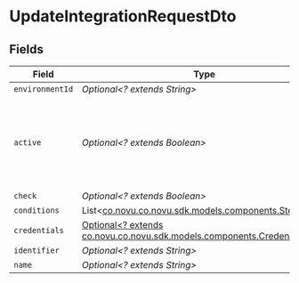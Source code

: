# UpdateIntegrationRequestDto


## Fields

| Field                                                                                                                 | Type                                                                                                                  | Required                                                                                                              | Description                                                                                                           |
| --------------------------------------------------------------------------------------------------------------------- | --------------------------------------------------------------------------------------------------------------------- | --------------------------------------------------------------------------------------------------------------------- | --------------------------------------------------------------------------------------------------------------------- |
| `environmentId`                                                                                                       | *Optional<? extends String>*                                                                                          | :heavy_minus_sign:                                                                                                    | N/A                                                                                                                   |
| `active`                                                                                                              | *Optional<? extends Boolean>*                                                                                         | :heavy_minus_sign:                                                                                                    | If the integration is active the validation on the credentials field will run                                         |
| `check`                                                                                                               | *Optional<? extends Boolean>*                                                                                         | :heavy_minus_sign:                                                                                                    | N/A                                                                                                                   |
| `conditions`                                                                                                          | List<[co.novu.co.novu.sdk.models.components.StepFilter](../../models/components/StepFilter.md)>                       | :heavy_minus_sign:                                                                                                    | N/A                                                                                                                   |
| `credentials`                                                                                                         | [Optional<? extends co.novu.co.novu.sdk.models.components.CredentialsDto>](../../models/components/CredentialsDto.md) | :heavy_minus_sign:                                                                                                    | N/A                                                                                                                   |
| `identifier`                                                                                                          | *Optional<? extends String>*                                                                                          | :heavy_minus_sign:                                                                                                    | N/A                                                                                                                   |
| `name`                                                                                                                | *Optional<? extends String>*                                                                                          | :heavy_minus_sign:                                                                                                    | N/A                                                                                                                   |